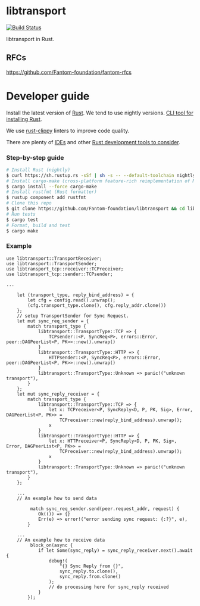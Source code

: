 libtransport
===========
[![Build Status](https://travis-ci.org/Fantom-foundation/libtransport.svg?branch=master)](https://travis-ci.org/Fantom-foundation/libtransport)

libtransport in Rust.

## RFCs

https://github.com/Fantom-foundation/fantom-rfcs

# Developer guide

Install the latest version of [Rust](https://www.rust-lang.org). We tend to use nightly versions. [CLI tool for installing Rust](https://rustup.rs).

We use [rust-clippy](https://github.com/rust-lang-nursery/rust-clippy) linters to improve code quality.

There are plenty of [IDEs](https://areweideyet.com) and other [Rust development tools to consider](https://github.com/rust-unofficial/awesome-rust#development-tools).

### Step-by-step guide
```bash
# Install Rust (nightly)
$ curl https://sh.rustup.rs -sSf | sh -s -- --default-toolchain nightly
# Install cargo-make (cross-platform feature-rich reimplementation of Make)
$ cargo install --force cargo-make
# Install rustfmt (Rust formatter)
$ rustup component add rustfmt
# Clone this repo
$ git clone https://github.com/Fantom-foundation/libtransport && cd libtransport
# Run tests
$ cargo test
# Format, build and test
$ cargo make
```

### Example ###
```
use libtransport::TransportReceiver;
use libtransport::TransportSender;
use libtransport_tcp::receiver::TCPreceiver;
use libtransport_tcp::sender::TCPsender;

...

    let (transport_type, reply_bind_address) = {
        let cfg = config.read().unwrap();
        (cfg.transport_type.clone(), cfg.reply_addr.clone())
    };
    // setup TransportSender for Sync Request.
    let mut sync_req_sender = {
        match transport_type {
            libtransport::TransportType::TCP => {
                TCPsender::<P, SyncReq<P>, errors::Error, peer::DAGPeerList<P, PK>>::new().unwrap()
            }
            libtransport::TransportType::HTTP => {
                HTTPsender::<P, SyncReq<P>, errors::Error, peer::DAGPeerList<P, PK>>::new().unwrap()
            }
            libtransport::TransportType::Unknown => panic!("unknown transport"),
        }
    };
    let mut sync_reply_receiver = {
        match transport_type {
            libtransport::TransportType::TCP => {
                let x: TCPreceiver<P, SyncReply<D, P, PK, Sig>, Error, DAGPeerList<P, PK>> =
                    TCPreceiver::new(reply_bind_address).unwrap();
                x
            }
            libtransport::TransportType::HTTP => {
                let x: HTTPreceiver<P, SyncReply<D, P, PK, Sig>, Error, DAGPeerList<P, PK>> =
                    TCPreceiver::new(reply_bind_address).unwrap();
                x
            }
            libtransport::TransportType::Unknown => panic!("unknown transport"),
        }
    };

    ...
    // An example how to send data

         match sync_req_sender.send(peer.request_addr, request) {
            Ok(()) => {}
            Err(e) => error!("error sending sync request: {:?}", e),
        }

    ...
    // An example how to receive data
         block_on(async {
            if let Some(sync_reply) = sync_reply_receiver.next().await {
                debug!(
                    "{} Sync Reply from {}",
                    sync_reply.to.clone(),
                    sync_reply.from.clone()
                );
                // do processing here for sync_reply received
            }
        });

```
